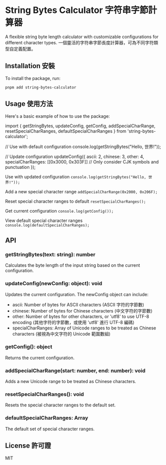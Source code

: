 # String Bytes Calculator 字符串字節計算器

A flexible string byte length calculator with customizable configurations for different character types.
一個靈活的字符串字節長度計算器，可為不同字符類型自定義配置。

## Installation 安裝

To install the package, run:

`pnpm add string-bytes-calculator`

## Usage 使用方法

Here's a basic example of how to use the package:

import { 
  getStringBytes, 
  updateConfig, 
  getConfig, 
  addSpecialCharRange, 
  resetSpecialCharRanges,
  defaultSpecialCharRanges
} from 'string-bytes-calculator';

// Use with default configuration
console.log(getStringBytes("Hello, 世界!")); 

// Update configuration
updateConfig({ 
  ascii: 2, 
  chinese: 3, 
  other: 4,
  specialCharRanges: [[0x3000, 0x303F]] // Only consider CJK symbols and punctuation
});

Use with updated configuration
`console.log(getStringBytes("Hello, 世界!")); `

Add a new special character range
`addSpecialCharRange(0x2000, 0x206F); `

Reset special character ranges to default
`resetSpecialCharRanges();`

Get current configuration
`console.log(getConfig());`

View default special character ranges
`console.log(defaultSpecialCharRanges);`

## API

### getStringBytes(text: string): number

Calculates the byte length of the input string based on the current configuration.

### updateConfig(newConfig: object): void

Updates the current configuration. The newConfig object can include:
- ascii: Number of bytes for ASCII characters (ASCII 字符的字節數)
- chinese: Number of bytes for Chinese characters (中文字符的字節數)
- other: Number of bytes for other characters, or 'utf8' to use UTF-8 encoding (其他字符的字節數，或使用 'utf8' 進行 UTF-8 編碼)
- specialCharRanges: Array of Unicode ranges to be treated as Chinese characters (被視為中文字符的 Unicode 範圍數組)

### getConfig(): object

Returns the current configuration.

### addSpecialCharRange(start: number, end: number): void

Adds a new Unicode range to be treated as Chinese characters.

### resetSpecialCharRanges(): void

Resets the special character ranges to the default set.

### defaultSpecialCharRanges: Array

The default set of special character ranges.

## License 許可證

MIT
